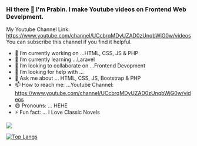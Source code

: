 ### Hi there 👋 I'm Prabin. I make Youtube videos on Frontend Web Develpment. 
My Youtube Channel Link: https://www.youtube.com/channel/UCcbrqMDyUZAD0zUnqbWjG0w/videos
You can subscribe this channel if you find it helpful.

- 🔭 I’m currently working on ...HTML, CSS, JS & PHP
- 🌱 I’m currently learning ...Laravel
- 👯 I’m looking to collaborate on ...Frontend Devopment
- 🤔 I’m looking for help with ...
- 💬 Ask me about ... HTML, CSS, JS, Bootstrap & PHP
- 📫 How to reach me: ...Youtube Channel: https://www.youtube.com/channel/UCcbrqMDyUZAD0zUnqbWjG0w/videos
- 😄 Pronouns: ... HEHE
- ⚡ Fun fact: ... I Love Classic Novels

<img src = "https://github-readme-stats.vercel.app/api?username=prabinmagar&&show_icons=true&title_color=ffffff&icon_color=bb2acf&text_color=daf7dc&bg_color=151515">

[![Top Langs](https://github-readme-stats.vercel.app/api/top-langs/?username=prabinmagar)](https://github.com/prabinmagar/github-readme-stats)

